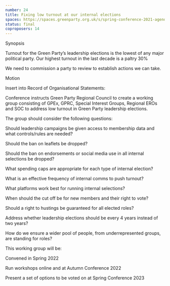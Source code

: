 ```yaml
---
number: 24
title: Fixing low turnout at our internal elections
spaces: https://spaces.greenparty.org.uk/s/spring-conference-2021-agenda-forum2/?contentId=77457
status: final
coproposers: 14
---
```

Synopsis


Turnout for the Green Party’s leadership elections is the lowest of any major political party. Our highest turnout in the last decade is a paltry 30%


We need to commission a party to review to establish actions we can take.


Motion


Insert into Record of Organisational Statements:


Conference instructs Green Party Regional Council to create a working group consisting of GPEx, GPRC, Special Interest Groups, Regional EROs and SOC to address low turnout in Green Party leadership elections.


The group should consider the following questions:


Should leadership campaigns be given access to membership data and what controls/rules are needed?


Should the ban on leaflets be dropped?


Should the ban on endorsements or social media use in all internal selections be dropped?


What spending caps are appropriate for each type of internal election?


What is an effective frequency of internal comms to push turnout?


What platforms work best for running internal selections?


When should the cut off be for new members and their right to vote?


Should a right to hustings be guaranteed for all elected roles?


Address whether leadership elections should be every 4 years instead of two years?


How do we ensure a wider pool of people, from underrepresented groups, are standing for roles?


This working group will be:


Convened in Spring 2022


Run workshops online and at Autumn Conference 2022


Present a set of options to be voted on at Spring Conference 2023
